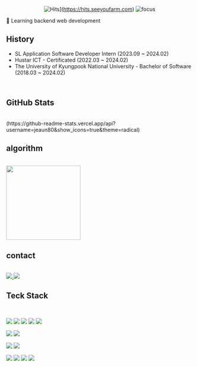 <div align='center'>

![Hits](https://hits.seeyoufarm.com/api/count/incr/badge.svg?url=https%3A%2F%2Fgithub.com%2Fjeaun80%2Fhit-counter&count_bg=%2379C83D&title_bg=%23555555&icon=&icon_color=%23E7E7E7&title=hits&edge_flat=false)](https://hits.seeyoufarm.com)
![focus](https://img.shields.io/badge/focus-backend-orange)

 </div>


🌱 Learning backend web development

## History
- SL Application Software Developer Intern (2023.09 ~ 2024.02)
- Hustar ICT - Certificated (2022.03 ~ 2024.02)
- The University of Kyungpook National University - Bachelor of Software (2018.03 ~ 2024.02)

<br/>
 
## GitHub Stats
<br/>
(https://github-readme-stats.vercel.app/api?username=jeaun80&show_icons=true&theme=radical)


## algorithm 
<br/>
<img height="200px" src="http://mazassumnida.wtf/api/v2/generate_badge?boj=jeaun80">

## contact
<br/>

<a href="https://www.notion.so/Solt-Wagner-5280458fe10d48d8a866fcbf29a7bb2e?pvs=4/9107e0be6ccf438b9efb806656208df3">
  <img src="https://img.shields.io/badge/Portfolio-181717?style=for-the-badge&logo=Portfolio&logoColor=white"/>
</a>
<a href="https://velog.io/@jeaun80">
  <img src="https://img.shields.io/badge/Velog-1EBC8F?style=for-the-badge&logo=velog&logoColor=white"/>
</a>
  
## Teck Stack
 <br/>
 
 <img src="https://img.shields.io/badge/JAVA-007396?style=for-the-badge&logo=java&logoColor=white"> <img src = "https://img.shields.io/badge/python-3670A0?style=for-the-badge&logo=python&logoColor=ffdd54"> <img src = "https://img.shields.io/badge/c%23-%23239120.svg?style=for-the-badge&logo=c-sharp&logoColor=white"> <img src="https://img.shields.io/badge/C++-00599C?style=for-the-badge&logo=C++&logoColor=white"> <img src="https://img.shields.io/badge/C-A8B9CC?style=for-the-badge&logo=C&logoColor=white">
 
 <img src="https://img.shields.io/badge/Spring Boot-6DB33F?style=for-the-badge&logo=Spring Boot&logoColor=white"> <img src="https://img.shields.io/badge/Spring-6DB33F?style=for-the-badge&logo=Spring&logoColor=white">
 
 
 <img src="https://img.shields.io/badge/mysql-4479A1?style=for-the-badge&logo=mysql&logoColor=white"> <img src="https://img.shields.io/badge/amazonrds-527FFF?style=for-the-badge&logo=amazonrds&logoColor=white"> 
 
<img src="https://img.shields.io/badge/amazons3-569A31?style=for-the-badge&logo=amazons3&logoColor=white"> <img src="https://img.shields.io/badge/github-181717?style=for-the-badge&logo=github&logoColor=white"> <img src = "https://img.shields.io/badge/docker-%230db7ed.svg?style=for-the-badge&logo=docker&logoColor=white"> <img src = "https://img.shields.io/badge/jira-%230A0FFF.svg?style=for-the-badge&logo=jira&logoColor=white">
